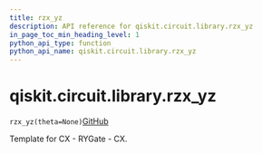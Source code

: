 ```yaml
---
title: rzx_yz
description: API reference for qiskit.circuit.library.rzx_yz
in_page_toc_min_heading_level: 1
python_api_type: function
python_api_name: qiskit.circuit.library.rzx_yz
---
```


# qiskit.circuit.library.rzx\_yz

<span id="qiskit.circuit.library.rzx_yz" />

`rzx_yz(theta=None)`[GitHub](https://github.com/qiskit/qiskit/tree/stable/0.41/qiskit/circuit/library/templates/rzx/rzx_yz.py "view source code")

Template for CX - RYGate - CX.

